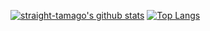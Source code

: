 [![straight-tamago's github stats](https://github-readme-stats.vercel.app/api?username=straight-tamago&show_icons=true&hide=contribs,prs,issues&theme=dark)](https://github.com/straight-tamago/github-readme-stats)
[![Top Langs](https://github-readme-stats.vercel.app/api/top-langs/?username=straight-tamago&hide_progress=true)](https://github.com/anuraghazra/github-readme-stats)
